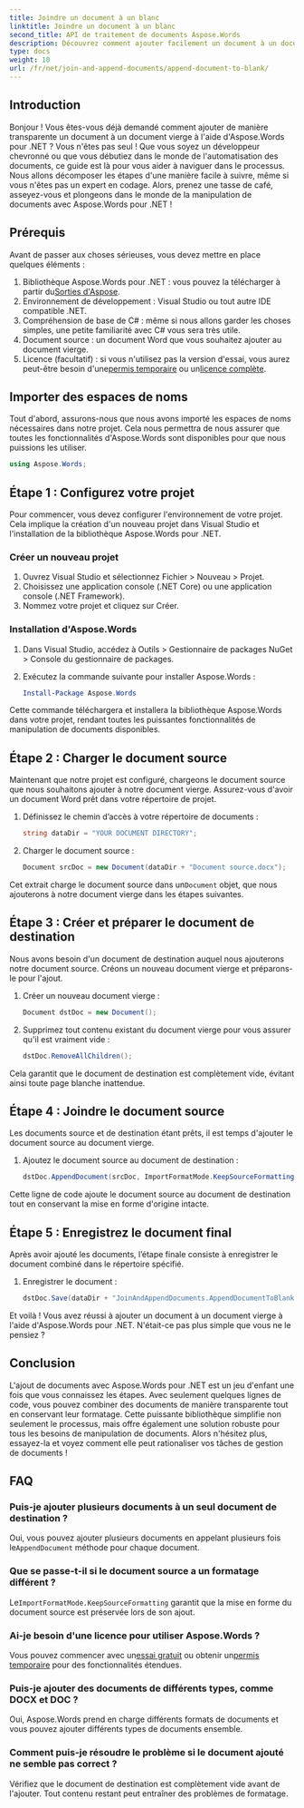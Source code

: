```yaml
---
title: Joindre un document à un blanc
linktitle: Joindre un document à un blanc
second_title: API de traitement de documents Aspose.Words
description: Découvrez comment ajouter facilement un document à un document vierge à l'aide d'Aspose.Words pour .NET. Guide étape par étape, extraits de code et FAQ inclus.
type: docs
weight: 10
url: /fr/net/join-and-append-documents/append-document-to-blank/
---
```

## Introduction

Bonjour ! Vous êtes-vous déjà demandé comment ajouter de manière transparente un document à un document vierge à l'aide d'Aspose.Words pour .NET ? Vous n'êtes pas seul ! Que vous soyez un développeur chevronné ou que vous débutiez dans le monde de l'automatisation des documents, ce guide est là pour vous aider à naviguer dans le processus. Nous allons décomposer les étapes d'une manière facile à suivre, même si vous n'êtes pas un expert en codage. Alors, prenez une tasse de café, asseyez-vous et plongeons dans le monde de la manipulation de documents avec Aspose.Words pour .NET !

## Prérequis

Avant de passer aux choses sérieuses, vous devez mettre en place quelques éléments :

1.  Bibliothèque Aspose.Words pour .NET : vous pouvez la télécharger à partir du[Sorties d'Aspose](https://releases.aspose.com/words/net/).
2. Environnement de développement : Visual Studio ou tout autre IDE compatible .NET.
3. Compréhension de base de C# : même si nous allons garder les choses simples, une petite familiarité avec C# vous sera très utile.
4. Document source : un document Word que vous souhaitez ajouter au document vierge.
5.  Licence (facultatif) : si vous n'utilisez pas la version d'essai, vous aurez peut-être besoin d'une[permis temporaire](https://purchase.aspose.com/temporary-license/) ou un[licence complète](https://purchase.aspose.com/buy).

## Importer des espaces de noms

Tout d'abord, assurons-nous que nous avons importé les espaces de noms nécessaires dans notre projet. Cela nous permettra de nous assurer que toutes les fonctionnalités d'Aspose.Words sont disponibles pour que nous puissions les utiliser.

```csharp
using Aspose.Words;
```

## Étape 1 : Configurez votre projet

Pour commencer, vous devez configurer l'environnement de votre projet. Cela implique la création d'un nouveau projet dans Visual Studio et l'installation de la bibliothèque Aspose.Words pour .NET.

### Créer un nouveau projet

1. Ouvrez Visual Studio et sélectionnez Fichier > Nouveau > Projet.
2. Choisissez une application console (.NET Core) ou une application console (.NET Framework).
3. Nommez votre projet et cliquez sur Créer.

### Installation d'Aspose.Words

1. Dans Visual Studio, accédez à Outils > Gestionnaire de packages NuGet > Console du gestionnaire de packages.
2. Exécutez la commande suivante pour installer Aspose.Words :

   ```powershell
   Install-Package Aspose.Words
   ```

Cette commande téléchargera et installera la bibliothèque Aspose.Words dans votre projet, rendant toutes les puissantes fonctionnalités de manipulation de documents disponibles.

## Étape 2 : Charger le document source

Maintenant que notre projet est configuré, chargeons le document source que nous souhaitons ajouter à notre document vierge. Assurez-vous d'avoir un document Word prêt dans votre répertoire de projet.

1. Définissez le chemin d’accès à votre répertoire de documents :

   ```csharp
   string dataDir = "YOUR DOCUMENT DIRECTORY";
   ```

2. Charger le document source :

   ```csharp
   Document srcDoc = new Document(dataDir + "Document source.docx");
   ```

 Cet extrait charge le document source dans un`Document` objet, que nous ajouterons à notre document vierge dans les étapes suivantes.

## Étape 3 : Créer et préparer le document de destination

Nous avons besoin d'un document de destination auquel nous ajouterons notre document source. Créons un nouveau document vierge et préparons-le pour l'ajout.

1. Créer un nouveau document vierge :

   ```csharp
   Document dstDoc = new Document();
   ```

2. Supprimez tout contenu existant du document vierge pour vous assurer qu'il est vraiment vide :

   ```csharp
   dstDoc.RemoveAllChildren();
   ```

Cela garantit que le document de destination est complètement vide, évitant ainsi toute page blanche inattendue.

## Étape 4 : Joindre le document source

Les documents source et de destination étant prêts, il est temps d'ajouter le document source au document vierge.

1. Ajoutez le document source au document de destination :

   ```csharp
   dstDoc.AppendDocument(srcDoc, ImportFormatMode.KeepSourceFormatting);
   ```

Cette ligne de code ajoute le document source au document de destination tout en conservant la mise en forme d'origine intacte.

## Étape 5 : Enregistrez le document final

Après avoir ajouté les documents, l’étape finale consiste à enregistrer le document combiné dans le répertoire spécifié.

1. Enregistrer le document :

   ```csharp
   dstDoc.Save(dataDir + "JoinAndAppendDocuments.AppendDocumentToBlank.docx");
   ```

Et voilà ! Vous avez réussi à ajouter un document à un document vierge à l'aide d'Aspose.Words pour .NET. N'était-ce pas plus simple que vous ne le pensiez ?

## Conclusion

L'ajout de documents avec Aspose.Words pour .NET est un jeu d'enfant une fois que vous connaissez les étapes. Avec seulement quelques lignes de code, vous pouvez combiner des documents de manière transparente tout en conservant leur formatage. Cette puissante bibliothèque simplifie non seulement le processus, mais offre également une solution robuste pour tous les besoins de manipulation de documents. Alors n'hésitez plus, essayez-la et voyez comment elle peut rationaliser vos tâches de gestion de documents !

## FAQ

### Puis-je ajouter plusieurs documents à un seul document de destination ?

Oui, vous pouvez ajouter plusieurs documents en appelant plusieurs fois le`AppendDocument` méthode pour chaque document.

### Que se passe-t-il si le document source a un formatage différent ?

Le`ImportFormatMode.KeepSourceFormatting` garantit que la mise en forme du document source est préservée lors de son ajout.

### Ai-je besoin d'une licence pour utiliser Aspose.Words ?

 Vous pouvez commencer avec un[essai gratuit](https://releases.aspose.com/) ou obtenir un[permis temporaire](https://purchase.aspose.com/temporary-license/) pour des fonctionnalités étendues.

### Puis-je ajouter des documents de différents types, comme DOCX et DOC ?

Oui, Aspose.Words prend en charge différents formats de documents et vous pouvez ajouter différents types de documents ensemble.

### Comment puis-je résoudre le problème si le document ajouté ne semble pas correct ?

Vérifiez que le document de destination est complètement vide avant de l'ajouter. Tout contenu restant peut entraîner des problèmes de formatage.